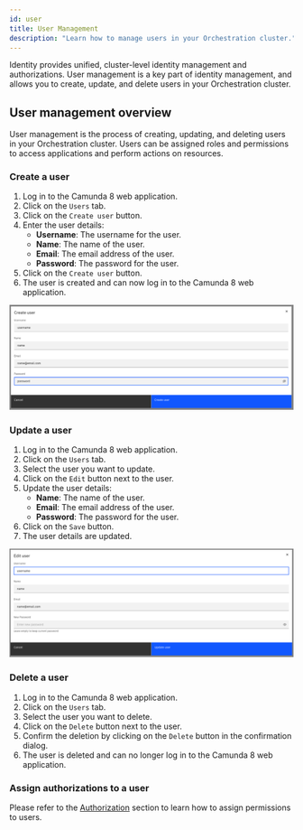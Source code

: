 ```yaml
---
id: user
title: User Management
description: "Learn how to manage users in your Orchestration cluster."
---
```


Identity provides unified, cluster-level identity management and authorizations. User management is a key part of identity management, and allows you to create, update, and delete users in your Orchestration cluster.

## User management overview

User management is the process of creating, updating, and deleting users in your Orchestration cluster. Users can be assigned roles and permissions to access applications and perform actions on resources.

### Create a user

1. Log in to the Camunda 8 web application.
2. Click on the `Users` tab.
3. Click on the `Create user` button.
4. Enter the user details:
   - **Username**: The username for the user.
   - **Name**: The name of the user.
   - **Email**: The email address of the user.
   - **Password**: The password for the user.
5. Click on the `Create user` button.
6. The user is created and can now log in to the Camunda 8 web application.

![identity-create-user-tab](../img/create-user-tab.png)

### Update a user

1. Log in to the Camunda 8 web application.
2. Click on the `Users` tab.
3. Select the user you want to update.
4. Click on the `Edit` button next to the user.
5. Update the user details:
   - **Name**: The name of the user.
   - **Email**: The email address of the user.
   - **Password**: The password for the user.
6. Click on the `Save` button.
7. The user details are updated.

![identity-update-user-tab](../img/update-user-tab.png)

### Delete a user

1. Log in to the Camunda 8 web application.
2. Click on the `Users` tab.
3. Select the user you want to delete.
4. Click on the `Delete` button next to the user.
5. Confirm the deletion by clicking on the `Delete` button in the confirmation dialog.
6. The user is deleted and can no longer log in to the Camunda 8 web application.

### Assign authorizations to a user

Please refer to the [Authorization](./authorization.md) section to learn how to assign permissions to users.

